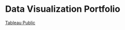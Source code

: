 # Data Visualization Portfolio

[Tableau Public](https://public.tableau.com/app/profile/wang.han.li7991)

